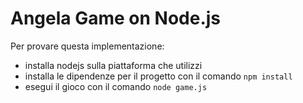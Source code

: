 Angela Game on Node.js
======================

Per provare questa implementazione:
* installa nodejs sulla piattaforma che utilizzi
* installa le dipendenze per il progetto con il comando ``npm install``
* esegui il gioco con il comando ``node game.js``
